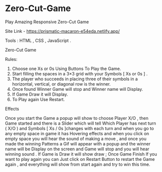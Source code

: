# Zero-Cut-Game

Play Amazing Responsive Zero-Cut Game

Site Link - https://prismatic-macaron-e54eda.netlify.app/

Tools  :  HTML  ,  CSS   ,  JavaScript .

Zero-Cut Game

Rules:

1.	Choose one Xs or 0s Using Buttons To Play the Game.
2.	Start filling the spaces in a 3×3 grid with your Symbols [ Xs or 0s ] .
3.	The player who succeeds in placing three of their symbols in a horizontal, vertical, or diagonal row is the winner.
4.	Once found Winner Game will stop and Winner name will Display.
5.	If Game Draw it will Display.
6.  To Play again Use Restart.

Effects

Once you start the Game a popup will show to choose Player X/O , then Game started and there is a Slider which will tell Which Player has next turn ( X/O )  and Symbols [ Xs / 0s ]changes with each turn and when you go to any empty space in game it has Hovering effects and when you click on empty space you will hear the sound of making a move , and once you made the winning Patterns a Gif will appear with a popup  and the winner name will be Display on the screen and Game will stop and you will hear winning sound . If Game is Draw it will show draw ; Once Game Finish If you want to play again you can Just click on Restart Button to restart the Game again , and everything  will show from start again and try to win this time.


